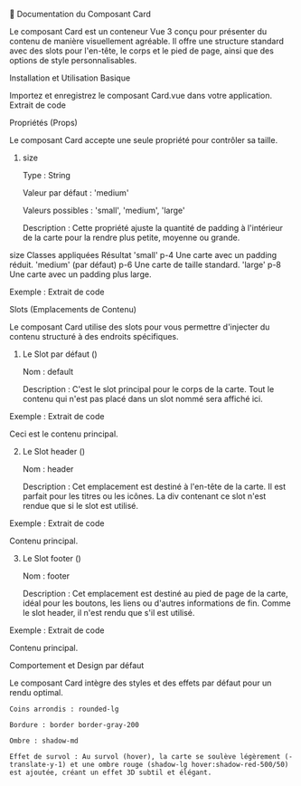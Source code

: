 📄 Documentation du Composant Card

Le composant Card est un conteneur Vue 3 conçu pour présenter du contenu de manière visuellement agréable. Il offre une structure standard avec des slots pour l'en-tête, le corps et le pied de page, ainsi que des options de style personnalisables.

Installation et Utilisation Basique

Importez et enregistrez le composant Card.vue dans votre application.
Extrait de code

<template>
  <Card>
    <h2>Mon Contenu</h2>
    <p>Ce contenu est affiché dans le corps de la carte.</p>
  </Card>
</template>

<script setup>
import Card from '@/components/Card.vue';
</script>

Propriétés (Props)

Le composant Card accepte une seule propriété pour contrôler sa taille.

1. size

    Type : String

    Valeur par défaut : 'medium'

    Valeurs possibles : 'small', 'medium', 'large'

    Description : Cette propriété ajuste la quantité de padding à l'intérieur de la carte pour la rendre plus petite, moyenne ou grande.

size	Classes appliquées	Résultat
'small'	p-4	Une carte avec un padding réduit.
'medium' (par défaut)	p-6	Une carte de taille standard.
'large'	p-8	Une carte avec un padding plus large.

Exemple :
Extrait de code

<Card size="large">
  </Card>

Slots (Emplacements de Contenu)

Le composant Card utilise des slots pour vous permettre d'injecter du contenu structuré à des endroits spécifiques.

1. Le Slot par défaut (<slot></slot>)

    Nom : default

    Description : C'est le slot principal pour le corps de la carte. Tout le contenu qui n'est pas placé dans un slot nommé sera affiché ici.

Exemple :
Extrait de code

<Card>
  <p>Ceci est le contenu principal.</p>
</Card>

2. Le Slot header (<slot name="header"></slot>)

    Nom : header

    Description : Cet emplacement est destiné à l'en-tête de la carte. Il est parfait pour les titres ou les icônes. La div contenant ce slot n'est rendue que si le slot est utilisé.

Exemple :
Extrait de code

<Card>
  <template #header>
    <h3 class="text-xl font-bold">Titre de la carte</h3>
  </template>
  <p>Contenu principal.</p>
</Card>

3. Le Slot footer (<slot name="footer"></slot>)

    Nom : footer

    Description : Cet emplacement est destiné au pied de page de la carte, idéal pour les boutons, les liens ou d'autres informations de fin. Comme le slot header, il n'est rendu que s'il est utilisé.

Exemple :
Extrait de code

<Card>
  <p>Contenu principal.</p>
  <template #footer>
    <button>En savoir plus</button>
  </template>
</Card>

Comportement et Design par défaut

Le composant Card intègre des styles et des effets par défaut pour un rendu optimal.

    Coins arrondis : rounded-lg

    Bordure : border border-gray-200

    Ombre : shadow-md

    Effet de survol : Au survol (hover), la carte se soulève légèrement (-translate-y-1) et une ombre rouge (shadow-lg hover:shadow-red-500/50) est ajoutée, créant un effet 3D subtil et élégant.